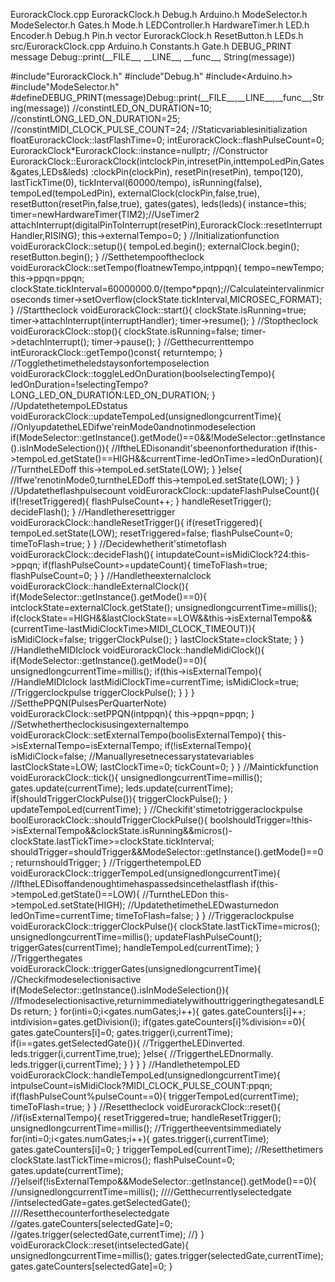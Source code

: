 EurorackClock.cpp EurorackClock.h Debug.h Arduino.h ModeSelector.h
ModeSelector.h Gates.h Mode.h LEDController.h HardwareTimer.h LED.h
Encoder.h Debug.h Pin.h vector EurorackClock.h ResetButton.h LEDs.h
src/EurorackClock.cpp Arduino.h Constants.h Gate.h DEBUG\_PRINT message
Debug::print(\_\_FILE\_\_, \_\_LINE\_\_, \_\_func\_\_, String(message))

\#include\"EurorackClock.h\" \#include\"Debug.h\" \#include\<Arduino.h\>
\#include\"ModeSelector.h\"
\#defineDEBUG\_PRINT(message)Debug::print(\_\_FILE\_\_,\_\_LINE\_\_,\_\_func\_\_,String(message))
//constintLED\_ON\_DURATION=10; //constintLONG\_LED\_ON\_DURATION=25;
//constintMIDI\_CLOCK\_PULSE\_COUNT=24; //Staticvariablesinitialization
floatEurorackClock::lastFlashTime=0;
intEurorackClock::flashPulseCount=0;
EurorackClock\*EurorackClock::instance=nullptr; //Constructor
EurorackClock::EurorackClock(intclockPin,intresetPin,inttempoLedPin,Gates&gates,LEDs&leds)
:clockPin(clockPin), resetPin(resetPin), tempo(120), lastTickTime(0),
tickInterval(60000/tempo), isRunning(false), tempoLed(tempoLedPin),
externalClock(clockPin,false,true), resetButton(resetPin,false,true),
gates(gates), leds(leds){ instance=this;
timer=newHardwareTimer(TIM2);//UseTimer2
attachInterrupt(digitalPinToInterrupt(resetPin),EurorackClock::resetInterruptHandler,RISING);
this-\>externalTempo=0; } //Initializationfunction
voidEurorackClock::setup(){ tempoLed.begin(); externalClock.begin();
resetButton.begin(); } //Setthetempooftheclock
voidEurorackClock::setTempo(floatnewTempo,intppqn){ tempo=newTempo;
this-\>ppqn=ppqn;
clockState.tickInterval=60000000.0/(tempo\*ppqn);//Calculateintervalinmicroseconds
timer-\>setOverflow(clockState.tickInterval,MICROSEC\_FORMAT); }
//Starttheclock voidEurorackClock::start(){ clockState.isRunning=true;
timer-\>attachInterrupt(interruptHandler); timer-\>resume(); }
//Stoptheclock voidEurorackClock::stop(){ clockState.isRunning=false;
timer-\>detachInterrupt(); timer-\>pause(); } //Getthecurrenttempo
intEurorackClock::getTempo()const{ returntempo; }
//Togglethetimetheledstaysonfortemposelection
voidEurorackClock::toggleLedOnDuration(boolselectingTempo){
ledOnDuration=!selectingTempo?LONG\_LED\_ON\_DURATION:LED\_ON\_DURATION;
} //UpdatethetempoLEDstatus
voidEurorackClock::updateTempoLed(unsignedlongcurrentTime){
//OnlyupdatetheLEDifwe\'reinMode0andnotinmodeselection
if(ModeSelector::getInstance().getMode()==0&&!ModeSelector::getInstance().isInModeSelection()){
//IftheLEDisonandit\'sbeenonfortheduration
if(this-\>tempoLed.getState()==HIGH&&currentTime-ledOnTime\>=ledOnDuration){
//TurntheLEDoff this-\>tempoLed.setState(LOW); } }else{
//Ifwe\'renotinMode0,turntheLEDoff this-\>tempoLed.setState(LOW); } }
//Updatetheflashpulsecount voidEurorackClock::updateFlashPulseCount(){
if(!resetTriggered){ flashPulseCount++; } handleResetTrigger();
decideFlash(); } //Handletheresettrigger
voidEurorackClock::handleResetTrigger(){ if(resetTriggered){
tempoLed.setState(LOW); resetTriggered=false; flashPulseCount=0;
timeToFlash=true; } } //Decidewhetherit\'stimetoflash
voidEurorackClock::decideFlash(){
intupdateCount=isMidiClock?24:this-\>ppqn;
if(flashPulseCount\>=updateCount){ timeToFlash=true; flashPulseCount=0;
} } //Handletheexternalclock voidEurorackClock::handleExternalClock(){
if(ModeSelector::getInstance().getMode()==0){
intclockState=externalClock.getState();
unsignedlongcurrentTime=millis();
if(clockState==HIGH&&lastClockState==LOW&&this-\>isExternalTempo&&(currentTime-lastMidiClockTime\>MIDI\_CLOCK\_TIMEOUT)){
isMidiClock=false; triggerClockPulse(); } lastClockState=clockState; } }
//HandletheMIDIclock voidEurorackClock::handleMidiClock(){
if(ModeSelector::getInstance().getMode()==0){
unsignedlongcurrentTime=millis(); if(this-\>isExternalTempo){
//HandleMIDIclock lastMidiClockTime=currentTime; isMidiClock=true;
//Triggerclockpulse triggerClockPulse(); } } }
//SetthePPQN(PulsesPerQuarterNote) voidEurorackClock::setPPQN(intppqn){
this-\>ppqn=ppqn; } //Setwhethertheclockisusingexternaltempo
voidEurorackClock::setExternalTempo(boolisExternalTempo){
this-\>isExternalTempo=isExternalTempo; if(!isExternalTempo){
isMidiClock=false; //Manuallyresetnecessarystatevariables
lastClockState=LOW; lastClockTime=0; tickCount=0; } } //Maintickfunction
voidEurorackClock::tick(){ unsignedlongcurrentTime=millis();
gates.update(currentTime); leds.update(currentTime);
if(shouldTriggerClockPulse()){ triggerClockPulse(); }
updateTempoLed(currentTime); } //Checkifit\'stimetotriggeraclockpulse
boolEurorackClock::shouldTriggerClockPulse(){
boolshouldTrigger=!this-\>isExternalTempo&&clockState.isRunning&&micros()-clockState.lastTickTime\>=clockState.tickInterval;
shouldTrigger=shouldTrigger&&ModeSelector::getInstance().getMode()==0;
returnshouldTrigger; } //TriggerthetempoLED
voidEurorackClock::triggerTempoLed(unsignedlongcurrentTime){
//IftheLEDisoffandenoughtimehaspassedsincethelastflash
if(this-\>tempoLed.getState()==LOW){ //TurntheLEDon
this-\>tempoLed.setState(HIGH); //UpdatethetimetheLEDwasturnedon
ledOnTime=currentTime; timeToFlash=false; } } //Triggeraclockpulse
voidEurorackClock::triggerClockPulse(){
clockState.lastTickTime=micros(); unsignedlongcurrentTime=millis();
updateFlashPulseCount(); triggerGates(currentTime);
handleTempoLed(currentTime); } //Triggerthegates
voidEurorackClock::triggerGates(unsignedlongcurrentTime){
//Checkifmodeselectionisactive
if(ModeSelector::getInstance().isInModeSelection()){
//Ifmodeselectionisactive,returnimmediatelywithouttriggeringthegatesandLEDs
return; } for(inti=0;i\<gates.numGates;i++){ gates.gateCounters\[i\]++;
intdivision=gates.getDivision(i);
if(gates.gateCounters\[i\]%division==0){ gates.gateCounters\[i\]=0;
gates.trigger(i,currentTime); if(i==gates.getSelectedGate()){
//TriggertheLEDinverted. leds.trigger(i,currentTime,true); }else{
//TriggertheLEDnormally. leds.trigger(i,currentTime); } } } }
//HandlethetempoLED
voidEurorackClock::handleTempoLed(unsignedlongcurrentTime){
intpulseCount=isMidiClock?MIDI\_CLOCK\_PULSE\_COUNT:ppqn;
if(flashPulseCount%pulseCount==0){ triggerTempoLed(currentTime);
timeToFlash=true; } } //Resettheclock voidEurorackClock::reset(){
//if(isExternalTempo){ resetTriggered=true; handleResetTrigger();
unsignedlongcurrentTime=millis(); //Triggertheeventsimmediately
for(inti=0;i\<gates.numGates;i++){ gates.trigger(i,currentTime);
gates.gateCounters\[i\]=0; } triggerTempoLed(currentTime);
//Resetthetimers clockState.lastTickTime=micros(); flashPulseCount=0;
gates.update(currentTime);
//}elseif(!isExternalTempo&&ModeSelector::getInstance().getMode()==0){
//unsignedlongcurrentTime=millis(); ////Getthecurrentlyselectedgate
//intselectedGate=gates.getSelectedGate();
////Resetthecounterfortheselectedgate
//gates.gateCounters\[selectedGate\]=0;
//gates.trigger(selectedGate,currentTime); //} }
voidEurorackClock::reset(intselectedGate){
unsignedlongcurrentTime=millis();
gates.trigger(selectedGate,currentTime);
gates.gateCounters\[selectedGate\]=0; }
